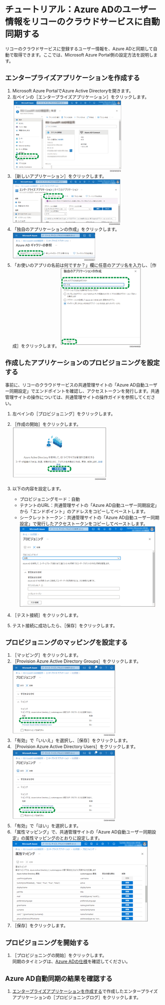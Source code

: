 # チュートリアル：Azure ADのユーザー情報をリコーのクラウドサービスに自動同期する  
リコーのクラウドサービスに登録するユーザー情報を、Azure ADと同期して自動で取得できます。ここでは、Microsoft Azure Portal側の設定方法を説明します。  
## エンタープライズアプリケーションを作成する  
1. Microsoft Azure PortalでAzure Active Directoryを開きます。  
1. 左ペインの［エンタープライズアプリケーション］をクリックします。  
![アプリケーション画面のイラスト](/img/dsgvwx5019.gif)
1. ［新しいアプリケーション］をクリックします。 
![アプリケーション画面のイラスト](/img/dsgvwx5020.gif)
1. 「独自のアプリケーションの作成」をクリックします。 
![アプリケーション画面のイラスト](/img/dsgvwx5021.gif) 
1. 「お使いのアプリの名前は何ですか？」欄に任意のアプリ名を入力し、［作成］をクリックします。 
![アプリケーション画面のイラスト](/img/dsgvwx5022.gif) 
## 作成したアプリケーションのプロビジョニングを設定する  
事前に、リコーのクラウドサービスの共通管理サイトの「Azure AD自動ユーザー同期設定」でエンドポイントを確認し、アクセストークンを発行します。共通管理サイトの操作については、共通管理サイトの操作ガイドを参照してください。
1. 左ペインの［プロビジョニング］をクリックします。
 
1. ［作成の開始］をクリックします。  
![アプリケーション画面のイラスト](/img/dsgvwx5026.gif)  
1. 以下の内容を設定します。  
    * プロビジョニングモード：自動  
    * テナントのURL：共通管理サイトの「Azure AD自動ユーザー同期設定」から「エンドポイント」のアドレスをコピーしてペーストします。  
    * シークレットトークン：共通管理サイトの「Azure AD自動ユーザー同期設定」で発行したアクセストークンをコピーしてペーストします。
![アプリケーション画面のイラスト](/img/dsgvwx0148.gif)  
1. ［テスト接続］をクリックします。  
1. テスト接続に成功したら、［保存］をクリックします。  

## プロビジョニングのマッピングを設定する
1. ［マッピング］をクリックします。  
1. ［Provision Azure Active Directory Groups］をクリックします。 
![アプリケーション画面のイラスト](/img/dsgvwx5024.gif)   
1. 「有効」で「いいえ」を選択し、［保存］をクリックします。  
1. ［Provision Azure Active Directory Users］をクリックします。  
![アプリケーション画面のイラスト](/img/dsgvwx5025.gif)  
1. 「有効」で「はい」を選択します。  
1. 「属性マッピング」で、共通管理サイトの「Azure AD自動ユーザー同期設定」の属性マッピングのとおりに設定します。  
![アプリケーション画面のイラスト](/img/dsgvwx0151.gif) 
1. ［保存］をクリックします。  

## プロビジョニングを開始する
1. ［プロビジョニングの開始］をクリックします。  
同期のタイミングは、[Azure ADの仕様](https://docs.microsoft.com/ja-jp/azure/active-directory/app-provisioning/configure-automatic-user-provisioning-portal#provisioning-statusI)を確認してください。

## Azure AD自動同期の結果を確認する
1. [エンタープライズアプリケーションを作成する](#エンタープライズアプリケーションを作成する)で作成したエンタープライズアプリケーションの［プロビジョニングログ］をクリックします。  

